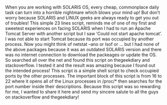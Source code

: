 When you are working with SOLARIS OS, every cheap, commonplace daily task can turn into a horrible nightmare which blows your mind up! But don’t worry because SOLARIS and LINUX geeks are always ready to get you out of troubles!
This simple 23 lines script, reminds me of one of my first and sweetest experiences on facing SOLARIS when I had to run an Apache Tomcat Server with another script but I saw ‘Could not start apache tomcat’. I was not able to start Tomcat because its port was occupied by another process. Now you might think of netstat –ano or lsof or … but I had none of the above packages because it was an outdated SOLARIS version and there was no internet connection to download the packeages or update the OS. So searched all over the net and found this script on thegeekdiary and stackoverflow. I tested it and the result was amazing because I found out the intended process!
This script is a simple shell script to check occupied ports by the other processes. The important block of this script is from 16 to 22 where it opens all of the Linux processes in /proc/* then searches for the port number inside their descriptions.
Because this script was so rewarding for me, I wanted to share it here and send my sincere salute to all the guys on stackoverflow and thegeekdiary!
